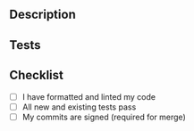 <!--
Thanks for contributing to x402!
Please fill out the information below to help reviewers understand your changes.

Note: We require commit signing.
See here for instructions: https://docs.github.com/en/authentication/managing-commit-signature-verification/about-commit-signature-verification
-->

## Description

<!--
Please provide a clear and concise description of what the changes are, and why they are needed.
Include a link to the issue this PR addresses, if applicable (e.g. "Closes #123").
-->

## Tests

<!--
Please describe the tests you've performed to verify your changes.
Include relevant code samples, unit test cases, or screenshots if applicable.

For TypeScript: Run `pnpm test` from the `/typescript` directory
For Go: Run `go test ./...` from the `/go` directory
-->

## Checklist

- [ ] I have formatted and linted my code
- [ ] All new and existing tests pass
- [ ] My commits are signed (required for merge) 

<!--
For TypeScript: Run `pnpm format && pnpm lint` from `/typescript` and/or `/examples/typescript`
For Go: Run `go fmt ./...` and `go vet ./...` from the `/go` directory
--> 